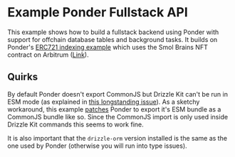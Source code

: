 # Example Ponder Fullstack API

This example shows how to build a fullstack backend using Ponder with support for offchain database tables and background tasks. It builds on Ponder's [ERC721 indexing example](https://github.com/ponder-sh/ponder/tree/main/examples/reference-erc721) which uses the Smol Brains NFT contract on Arbitrum ([Link](https://arbiscan.io/address/0x6325439389E0797Ab35752B4F43a14C004f22A9c)).

## Quirks

By default Ponder doesn't export CommonJS but Drizzle Kit can't be run in ESM mode (as explained in [this longstanding issue](https://github.com/drizzle-team/drizzle-orm/issues/819#issuecomment-1927814518)). As a sketchy workaround, this example [patches](https://github.com/jaydenwindle/ponder-fullstack/blob/070a1fa68bc26019b76970427c3201b4bf06df9d/patches/ponder.patch) Ponder to export it's ESM bundle as a CommonJS bundle like so. Since the CommonJS import is only used inside Drizzle Kit commands this seems to work fine.

It is also important that the `drizzle-orm` version installed is the same as the one used by Ponder (otherwise you will run into type issues).

